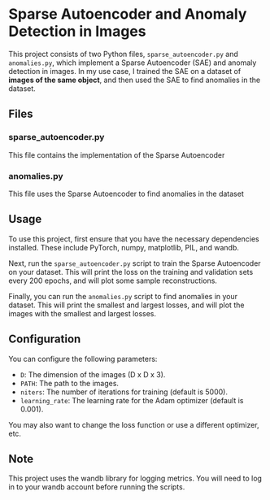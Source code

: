 # Sparse Autoencoder and Anomaly Detection in Images

This project consists of two Python files, `sparse_autoencoder.py` and `anomalies.py`, which implement a Sparse Autoencoder (SAE) and anomaly detection in images. In my use case, I trained the SAE on a dataset of **images of the same object**, and then used the SAE to find anomalies in the dataset.

## Files

### sparse_autoencoder.py

This file contains the implementation of the Sparse Autoencoder

### anomalies.py

This file uses the Sparse Autoencoder to find anomalies in the dataset

## Usage

To use this project, first ensure that you have the necessary dependencies installed. These include PyTorch, numpy, matplotlib, PIL, and wandb.

Next, run the `sparse_autoencoder.py` script to train the Sparse Autoencoder on your dataset. This will print the loss on the training and validation sets every 200 epochs, and will plot some sample reconstructions.

Finally, you can run the `anomalies.py` script to find anomalies in your dataset. This will print the smallest and largest losses, and will plot the images with the smallest and largest losses.

## Configuration

You can configure the following parameters:

- `D`: The dimension of the images (D x D x 3).
- `PATH`: The path to the images.
- `niters`: The number of iterations for training (default is 5000).
- `learning_rate`: The learning rate for the Adam optimizer (default is 0.001).

You may also want to change the loss function or use a different optimizer, etc.

## Note

This project uses the wandb library for logging metrics. You will need to log in to your wandb account before running the scripts.

